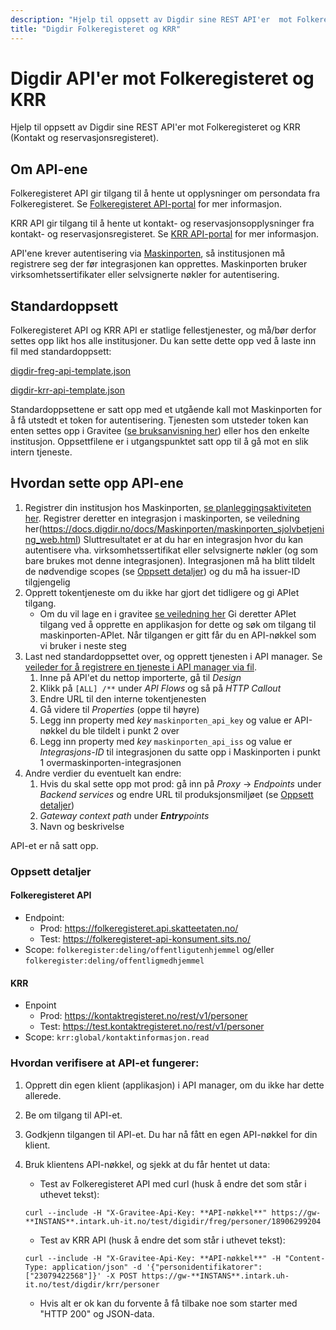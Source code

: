 ```yaml
---
description: "Hjelp til oppsett av Digdir sine REST API'er  mot Folkeregisteret og KRR (Kontakt og reservasjonsregisteret)."
title: "Digdir Folkeregisteret og KRR"
---
```


# Digdir API'er mot Folkeregisteret og KRR

Hjelp til oppsett av Digdir sine REST API'er  mot Folkeregisteret og KRR (Kontakt og reservasjonsregisteret).

## Om API-ene

Folkeregisteret API gir tilgang til å hente ut opplysninger om persondata fra Folkeregisteret. Se [Folkeregisteret API-portal](https://skatteetaten.github.io/folkeregisteret-api-dokumentasjon/om-tjenestene/) for mer informasjon.

KRR API gir tilgang til å hente ut kontakt- og reservasjonsopplysninger fra kontakt- og reservasjonsregisteret. Se [KRR API-portal](https://docs.digdir.no/docs/Kontaktregisteret/oppslagstjenesten_rest) for mer informasjon.

API'ene krever autentisering via [Maskinporten](https://samarbeid.digdir.no/maskinporten/maskinporten/25), så institusjonen må registrere seg der før integrasjonen kan opprettes. Maskinporten bruker virksomhetssertifikater eller selvsignerte nøkler for autentisering.

## Standardoppsett

Folkeregisteret API og KRR API er statlige fellestjenester, og må/bør derfor settes opp likt hos alle institusjoner. Du kan sette dette opp ved å laste inn fil med standardoppsett:

[digdir-freg-api-template.json](digdir-freg-api-template.json)

[digdir-krr-api-template.json](digdir-krr-api-template.json)

Standardoppsettene er satt opp med et utgående kall mot Maskinporten for å få utstedt et token for autentisering. Tjenesten som utsteder token kan enten settes opp i Gravitee ([se bruksanvisning her](/docs/datadeling/teknisk-plattform/api/maskinporten)) eller hos den enkelte institusjon. Oppsettfilene er i utgangspunktet satt opp til å gå mot en slik intern tjeneste.

## Hvordan sette opp API-ene

1. Registrer din institusjon hos Maskinporten, [se planleggingsaktiviteten her](https://samarbeid.digdir.no/maskinporten/konsument/119). Registrer deretter en integrasjon i maskinporten, se veiledning her(https://docs.digdir.no/docs/Maskinporten/maskinporten_sjolvbetjening_web.html) Sluttresultatet er at du har en integrasjon hvor du kan autentisere vha. virksomhetssertifikat eller selvsignerte nøkler (og som bare brukes mot denne integrasjonen). Integrasjonen må ha blitt tildelt de nødvendige scopes (se [Oppsett detaljer](#oppsett-detaljer)) og du må ha issuer-ID tilgjengelig
2. Opprett tokentjeneste om du ikke har gjort det tidligere og gi APIet tilgang.
   - Om du vil lage en i gravitee [se veiledning her](/docs/datadeling/teknisk-plattform/api/maskinporten) Gi deretter APIet tilgang ved å opprette en applikasjon for dette og søk om tilgang til maskinporten-APIet. Når tilgangen er gitt får du en API-nøkkel som vi bruker i neste steg
3. Last ned standardoppsettet over, og opprett tjenesten i API manager. Se [veileder for å registrere en tjeneste i API manager via fil](/docs/datadeling/veiledere/api-manager/importer-api).
   1. Inne på API'et du nettop importerte, gå til _Design_
   2. Klikk på ```[ALL] /**``` under _API Flows_ og så på _HTTP Callout_
   3. Endre URL til den interne tokentjenesten
   4. Gå videre til _Properties_ (oppe til høyre)
   5. Legg inn property med _key_ ```maskinporten_api_key``` og value er API-nøkkel du ble tildelt i punkt 2 over
   6. Legg inn property med _key_ ```maskinporten_api_iss``` og value er _Integrasjons-ID_ til integrasjonen du satte opp i Maskinporten i punkt 1 overmaskinporten-integrasjonen
4. Andre verdier du eventuelt kan endre:
   1. Hvis du skal sette opp mot prod: gå inn på _Proxy_ -\> _Endpoints_ under _Backend services_ og endre URL til produksjonsmiljøet (se [Oppsett detaljer](#oppsett-detaljer))
   2. _Gateway context path_ under _**Entry**points_
   3. Navn og beskrivelse

API-et er nå satt opp.

### Oppsett detaljer
#### Folkeregisteret API
- Endpoint:
  - Prod: https://folkeregisteret.api.skatteetaten.no/
  - Test: https://folkeregisteret-api-konsument.sits.no/
- Scope: ```folkeregister:deling/offentligutenhjemmel``` og/eller ```folkeregister:deling/offentligmedhjemmel```

#### KRR
- Enpoint
  - Prod: https://kontaktregisteret.no/rest/v1/personer
  - Test: https://test.kontaktregisteret.no/rest/v1/personer
- Scope: ```krr:global/kontaktinformasjon.read```


### Hvordan verifisere at API-et fungerer:

1. Opprett din egen klient (applikasjon) i API manager, om du ikke har dette allerede.
2. Be om tilgang til API-et.
3. Godkjenn tilgangen til API-et. Du har nå fått en egen API-nøkkel for din klient.
4. Bruk klientens API-nøkkel, og sjekk at du får hentet ut data:

   - Test av Folkeregisteret API med curl (husk å endre det som står i uthevet tekst):

   ```
   curl --include -H "X-Gravitee-Api-Key: **API-nøkkel**" https://gw-**INSTANS**.intark.uh-it.no/test/digidir/freg/personer/18906299204
   ```

   - Test av KRR API (husk å endre det som står i uthevet tekst):

   ```
   curl --include -H "X-Gravitee-Api-Key: **API-nøkkel**" -H "Content-Type: application/json" -d '{"personidentifikatorer":["23079422568"]}' -X POST https://gw-**INSTANS**.intark.uh-it.no/test/digdir/krr/personer
   ```

   - Hvis alt er ok kan du forvente å få tilbake noe som starter med "HTTP 200" og JSON-data.
